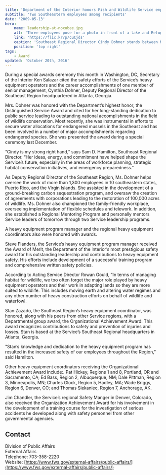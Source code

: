```yaml
---
title: 'Department of the Interior honors Fish and Wildlife Service employees at 66th awards convocation ceremony'
subtitle: 'Two Southeastern employees among recipients'
date: '2009-05-13'
hero:
    name: leadership-at-noxubee.jpg
    alt: 'Three employees pose for a photo in front of a lake and Refuge sign at Sam D. Hamilton Noxubee National Wildlife Refuge'
    link: 'https://flic.kr/p/cuCjds'
    caption: 'Southeast Regional Director Cindy Dohner stands between Midwest Regional Director Tom Melius (left), and agency Director Dan Ashe (right). Photo by Tom MacKenzie, USFWS.'
    position: 'top right'
tags:
    - Award
updated: 'October 20th, 2016'
---
```


During a special awards ceremony this month in Washington, DC, Secretary of the Interior Ken Salazar cited the safety efforts of the Service’s heavy equipment operators and the career accomplishments of one member of senior management, Cynthia Dohner, Deputy Regional Director of the Southeast Region headquartered in Atlanta, Georgia.

Mrs. Dohner was honored with the Department’s highest honor, the Distinguished Service Award and cited for her long-standing dedication to public service leading to outstanding national accomplishments in the field of wildlife conservation. Most recently, she was instrumental in efforts to secure water allocations for endangered mussels in the Southeast and has been involved in a number of major accomplishments regarding endangered species. She was presented the award during a special ceremony last December.

“Cindy is my strong right hand,” says Sam D. Hamilton, Southeast Regional Director. “Her ideas, energy, and commitment have helped shape the Service’s future, especially in the areas of workforce planning, strategic habitat conservation initiatives, and emergency preparedness.”

As Deputy Regional Director of the Southeast Region, Ms. Dohner helps oversee the work of more than 1,300 employees in 10 southeastern states, Puerto Rico, and the Virgin Islands. She assisted in the development of a ground-breaking carbon sequestration program, and oversaw the creation of agreements with corporations leading to the restoration of 100,000 acres of wildlife. Ms. Dohner also championed the family-friendly workplace, overseeing implementation of flexible schedules and telework. In addition, she established a Regional Mentoring Program and personally mentors Service leaders of tomorrow through two Service leadership programs.

A heavy equipment program manager and the regional heavy equipment coordinators also were honored with awards.

Steve Flanders, the Service’s heavy equipment program manager received the Award of Merit, the Department of the Interior’s most prestigious safety award for his outstanding leadership and contributions to heavy equipment safety. His efforts include development of a successful training program and comprehensive written safety policies.

According to Acting Service Director Rowan Gould, “In terms of managing habitat for wildlife, we too often forget the major role played by heavy equipment operators and their work in adapting lands so they are more suited to wildlife. This includes moving earth and altering water regimes and any other number of heavy construction efforts on behalf of wildlife and waterfowl.

Stan Zazado, the Southeast Region’s heavy equipment coordinator, was honored, along with his peers from other Service regions, with a Departmental group award, the Organizational Achievement Award. This award recognizes contributions to safety and prevention of injuries and losses. Stan is based at the Service’s Southeast Regional headquarters in Atlanta, Georgia.

"Stan’s knowledge and dedication to the heavy equipment program has resulted in the increased safety of our employees throughout the Region,” said Hamilton.

Other heavy equipment coordinators receiving the Organizational Achievement Award include:. Pat Hickey, Regions 1 and 8, Portland, OR and Sacramento, CA; Ed Bass, Region 2, Albuquerque, NM; Dale Pittman, Region 3, Minneapolis, MN; Charles Glock, Region 5, Hadley, MA; Wade Briggs, Region 6, Denver, CO; and Thomas Siekaniec, Region 7, Anchorage, AK.

Jim Chandler, the Service’s regional Safety Manger in Denver, Colorado, also received the Organization Achievement Award for his involvement in the development of a training course for the investigation of serious accidents he developed along with safety personnel from other governmental agencies.  

## Contact

Division of Public Affairs  
External Affairs  
Telephone: 703-358-2220  
Website: [https://www.fws.gov/external-affairs/public-affairs/](https://www.fws.gov/external-affairs/public-affairs/)
